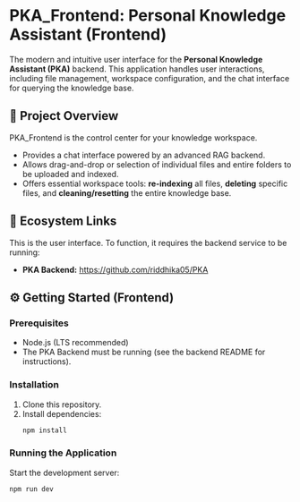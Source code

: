 # PKA_Frontend: Personal Knowledge Assistant (Frontend)

The modern and intuitive user interface for the **Personal Knowledge Assistant (PKA)** backend. This application handles user interactions, including file management, workspace configuration, and the chat interface for querying the knowledge base.

## 🚀 Project Overview

PKA_Frontend is the control center for your knowledge workspace.
* Provides a chat interface powered by an advanced RAG backend.
* Allows drag-and-drop or selection of individual files and entire folders to be uploaded and indexed.
* Offers essential workspace tools: **re-indexing** all files, **deleting** specific files, and **cleaning/resetting** the entire knowledge base.

## 🔗 Ecosystem Links

This is the user interface. To function, it requires the backend service to be running:

* **PKA Backend:** https://github.com/riddhika05/PKA

## ⚙️ Getting Started (Frontend)

### Prerequisites
* Node.js (LTS recommended)
* The PKA Backend must be running (see the backend README for instructions).

### Installation
1.  Clone this repository.
2.  Install dependencies:
    ```bash
    npm install
    ```

### Running the Application

Start the development server:

```bash
npm run dev

